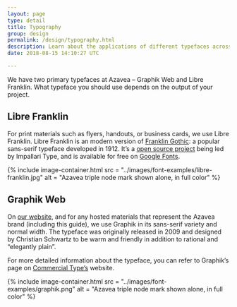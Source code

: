 ```yaml
---
layout: page
type: detail
title: Typography
group: design
permalink: /design/typography.html
description: Learn about the applications of different typefaces across our brand materials.
date: 2018-08-15 14:10:27 UTC

---
```

We have two primary typefaces at Azavea – Graphik Web and Libre Franklin. What typeface you should use depends on the output of your project.

## Libre Franklin
For print materials such as flyers, handouts, or business cards, we use Libre Franklin. Libre Franklin is an modern version of [Franklin Gothic](https://en.wikipedia.org/wiki/Franklin_Gothic): a popular sans-serif typeface developed in 1912. It’s a [open source project](https://github.com/impallari/Libre-Franklin) being led by Impallari Type, and is available for free on [Google Fonts](https://fonts.google.com/specimen/Libre+Franklin).

{% include image-container.html
  src =  "../images/font-examples/libre-franklin.jpg"
  alt =  "Azavea triple node mark shown alone, in full color"
%}

## Graphik Web
On [our website,](azavea.com) and for any hosted materials that represent the Azavea brand (including this guide), we use Graphik in its sans-serif variety and normal width. The typeface was originally released in 2009 and designed by Christian Schwartz to be warm and friendly in addition to rational and “elegantly plain”.

For more detailed information about the typeface, you can refer to Graphik’s page on [Commercial Type’s](https://commercialtype.com/catalog/graphik) website.

{% include image-container.html
  src =  "../images/font-examples/graphik.png"
  alt =  "Azavea triple node mark shown alone, in full color"
%}
